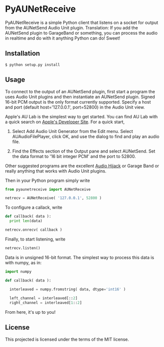 # PyAUNetReceive

PyAUNetReceive is a simple Python client that listens on a socket for output from the AUNetSend Audio Unit plugin. Translation: If you add the AUNetSend plugin to GarageBand or something, you can process the audio in realtime and do with it anything Python can do! Sweet!

## Installation

    $ python setup.py install

## Usage

To connect to the output of an AUNetSend plugin, first start a program the uses Audio Unit plugins and then instantiate an AUNetSend plugin. Signed 16-bit PCM output is the only format currently supported. Specify a host and port (default host='127.0.0.1', port=52800) in the Audio Unit view.

Apple's AU Lab is the simplest way to get started. You can find AU Lab with a quick search on [Apple's Developer Site](https://developer.apple.com/downloads/index.action). For a quick start,

1. Select Add Audio Unit Generator from the Edit menu. Select AUAudioFilePlayer, click OK, and use the dialog to find and play an audio file.

2. Find the Effects section of the Output pane and select AUNetSend. Set the data format to '16 bit integer PCM' and the port to 52800.

Other suggested programs are the excellent [Audio Hijack](http://www.rogueamoeba.com/audiohijack/) or Garage Band or really anything that works with Audio Unit plugins.

Then in your Python program simply write

```python
from pyaunetreceive import AUNetReceive

netrecv = AUNetReceive( '127.0.0.1', 52800 )
```
    
To configure a callack, write

```python
def callback( data ):
  print len(data)

netrecv.onrecv( callback )
```

Finally, to start listening, write

```python
netrecv.listen()
```

Data is in unsigned 16-bit format. The simplest way to process this data is with numpy, as in:

```python
import numpy

def callback( data ):
  
  interleaved = numpy.fromstring( data, dtype='int16' )

  left_channel = interleaved[::2]
  right_channel = interleaved[1::2]
```

From here, it's up to you!

## License

This projected is licensed under the terms of the MIT license.
